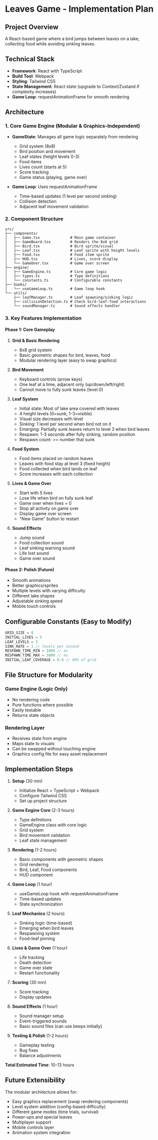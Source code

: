 # Leaves Game - Implementation Plan

## Project Overview
A React-based game where a bird jumps between leaves on a lake, collecting food while avoiding sinking leaves.

## Technical Stack
- **Framework**: React with TypeScript
- **Build Tool**: Webpack
- **Styling**: Tailwind CSS
- **State Management**: React state (upgrade to Context/Zustand if complexity increases)
- **Game Loop**: requestAnimationFrame for smooth rendering

## Architecture

### 1. Core Game Engine (Modular & Graphics-Independent)
- **GameState**: Manages all game logic separately from rendering
  - Grid system (8x8)
  - Bird position and movement
  - Leaf states (height levels 0-3)
  - Food items
  - Lives count (starts at 5)
  - Score tracking
  - Game status (playing, game over)

- **Game Loop**: Uses requestAnimationFrame
  - Time-based updates (1 level per second sinking)
  - Collision detection
  - Adjacent leaf movement validation

### 2. Component Structure
```
src/
├── components/
│   ├── Game.tsx              # Main game container
│   ├── GameBoard.tsx         # Renders the 8x8 grid
│   ├── Bird.tsx              # Bird sprite/visual
│   ├── Leaf.tsx              # Leaf sprite with height levels
│   ├── Food.tsx              # Food item sprite
│   ├── HUD.tsx               # Lives, score display
│   └── GameOver.tsx          # Game over screen
├── engine/
│   ├── GameEngine.ts         # Core game logic
│   ├── types.ts              # Type definitions
│   └── constants.ts          # Configurable constants
├── hooks/
│   └── useGameLoop.ts        # Game loop hook
└── utils/
    ├── leafManager.ts        # Leaf spawning/sinking logic
    ├── collisionDetection.ts # Check bird-leaf-food interactions
    └── soundManager.ts       # Sound effects handler
```

### 3. Key Features Implementation

#### Phase 1: Core Gameplay
1. **Grid & Basic Rendering**
   - 8x8 grid system
   - Basic geometric shapes for bird, leaves, food
   - Modular rendering layer (easy to swap graphics)

2. **Bird Movement**
   - Keyboard controls (arrow keys)
   - One leaf at a time, adjacent only (up/down/left/right)
   - Cannot move to fully sunk leaves (level 0)

3. **Leaf System**
   - Initial state: Most of lake area covered with leaves
   - 4 height levels (0=sunk, 1-3=visible)
   - Visual size decreases with level
   - Sinking: 1 level per second when bird not on it
   - Emerging: Partially sunk leaves return to level 3 when bird leaves
   - Respawn: 1-3 seconds after fully sinking, random position
   - Respawn count: >= number that sunk

4. **Food System**
   - Food items placed on random leaves
   - Leaves with food stay at level 3 (fixed height)
   - Food collected when bird lands on leaf
   - Score increases with each collection

5. **Lives & Game Over**
   - Start with 5 lives
   - Lose life when bird on fully sunk leaf
   - Game over when lives = 0
   - Stop all activity on game over
   - Display game over screen
   - "New Game" button to restart

6. **Sound Effects**
   - Jump sound
   - Food collection sound
   - Leaf sinking warning sound
   - Life lost sound
   - Game over sound

#### Phase 2: Polish (Future)
- Smooth animations
- Better graphics/sprites
- Multiple levels with varying difficulty
- Different lake shapes
- Adjustable sinking speed
- Mobile touch controls

## Configurable Constants (Easy to Modify)
```typescript
GRID_SIZE = 8
INITIAL_LIVES = 5
LEAF_LEVELS = 3
SINK_RATE = 1 // levels per second
RESPAWN_TIME_MIN = 1000 // ms
RESPAWN_TIME_MAX = 3000 // ms
INITIAL_LEAF_COVERAGE = 0.8 // 80% of grid
```

## File Structure for Modularity

### Game Engine (Logic Only)
- No rendering code
- Pure functions where possible
- Easily testable
- Returns state objects

### Rendering Layer
- Receives state from engine
- Maps state to visuals
- Can be swapped without touching engine
- Graphics config file for easy asset replacement

## Implementation Steps

1. **Setup** (30 min)
   - Initialize React + TypeScript + Webpack
   - Configure Tailwind CSS
   - Set up project structure

2. **Game Engine Core** (2-3 hours)
   - Type definitions
   - GameEngine class with core logic
   - Grid system
   - Bird movement validation
   - Leaf state management

3. **Rendering** (1-2 hours)
   - Basic components with geometric shapes
   - Grid rendering
   - Bird, Leaf, Food components
   - HUD component

4. **Game Loop** (1 hour)
   - useGameLoop hook with requestAnimationFrame
   - Time-based updates
   - State synchronization

5. **Leaf Mechanics** (2 hours)
   - Sinking logic (time-based)
   - Emerging when bird leaves
   - Respawning system
   - Food-leaf pinning

6. **Lives & Game Over** (1 hour)
   - Life tracking
   - Death detection
   - Game over state
   - Restart functionality

7. **Scoring** (30 min)
   - Score tracking
   - Display updates

8. **Sound Effects** (1 hour)
   - Sound manager setup
   - Event-triggered sounds
   - Basic sound files (can use beeps initially)

9. **Testing & Polish** (1-2 hours)
   - Gameplay testing
   - Bug fixes
   - Balance adjustments

**Total Estimated Time**: 10-13 hours

## Future Extensibility

The modular architecture allows for:
- Easy graphics replacement (swap rendering components)
- Level system addition (config-based difficulty)
- Different game modes (time trials, survival)
- Power-ups and special leaves
- Multiplayer support
- Mobile controls layer
- Animation system integration
